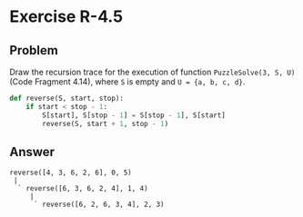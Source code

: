 # Exercise R-4.5

## Problem

Draw the recursion trace for the execution of function `PuzzleSolve(3, S, U)`
(Code Fragment 4.14), where `S` is empty and `U = {a, b, c, d}`.

```python
def reverse(S, start, stop):
    if start < stop - 1:
        S[start], S[stop - 1] = S[stop - 1], S[start]
        reverse(S, start + 1, stop - 1)
```

## Answer

```
reverse([4, 3, 6, 2, 6], 0, 5)
 |
  ` reverse([6, 3, 6, 2, 4], 1, 4)
     |
      ` reverse([6, 2, 6, 3, 4], 2, 3)
```
